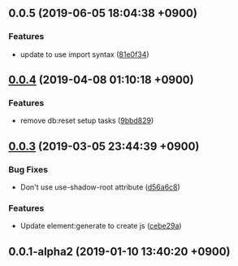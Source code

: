 ## 0.0.5 (2019-06-05 18:04:38 +0900)


### Features

* update to use import syntax ([81e0f34](https://github.com/sifrr/sifrr/commit/81e0f34))



## [0.0.4](https://github.com/sifrr/sifrr/compare/v0.0.3...v0.0.4) (2019-04-08 01:10:18 +0900)


### Features

* remove db:reset setup tasks ([9bbd829](https://github.com/sifrr/sifrr/commit/9bbd829))



## [0.0.3](https://github.com/sifrr/sifrr/compare/v0.0.1-alpha2...v0.0.3) (2019-03-05 23:44:39 +0900)


### Bug Fixes

* Don't use use-shadow-root attribute ([d56a6c8](https://github.com/sifrr/sifrr/commit/d56a6c8))


### Features

* Update element:generate to create js ([cebe29a](https://github.com/sifrr/sifrr/commit/cebe29a))



## 0.0.1-alpha2 (2019-01-10 13:40:20 +0900)



